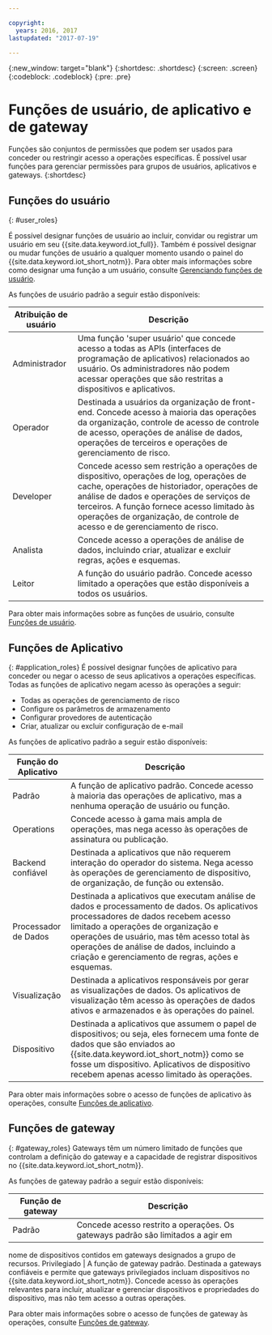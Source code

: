 ```yaml
---

copyright:
  years: 2016, 2017
lastupdated: "2017-07-19"

---
```


{:new_window: target="blank"}
{:shortdesc: .shortdesc}
{:screen: .screen}
{:codeblock: .codeblock}
{:pre: .pre}

# Funções de usuário, de aplicativo e de gateway

Funções são conjuntos de permissões que podem ser usados para conceder ou restringir acesso a operações específicas. É possível usar funções para gerenciar permissões para grupos de usuários, aplicativos e gateways.
{:shortdesc}

## Funções do usuário
{: #user_roles}

É possível designar funções de usuário ao incluir, convidar ou registrar um usuário em seu {{site.data.keyword.iot_full}}. Também é possível designar ou mudar funções de usuário a qualquer momento usando o painel do {{site.data.keyword.iot_short_notm}}. Para obter mais informações sobre como designar uma função a um usuário, consulte [Gerenciando funções de usuário](managing_user_roles.html).

As funções de usuário padrão a seguir estão disponíveis:

Atribuição de usuário | Descrição
------------- | -------------
Administrador | Uma função 'super usuário' que concede acesso a todas as APIs (interfaces de programação de aplicativos) relacionados ao usuário. Os administradores não podem acessar operações que são restritas a dispositivos e aplicativos.
Operador | Destinada a usuários da organização de front-end. Concede acesso à maioria das operações da organização, controle de acesso de controle de acesso, operações de análise de dados, operações de terceiros e operações de gerenciamento de risco.
Developer | Concede acesso sem restrição a operações de dispositivo, operações de log, operações de cache, operações de historiador, operações de análise de dados e operações de serviços de terceiros. A função fornece acesso limitado às operações de organização, de controle de acesso e de gerenciamento de risco.
Analista | Concede acesso a operações de análise de dados, incluindo criar, atualizar e excluir regras, ações e esquemas.
Leitor | A função do usuário padrão. Concede acesso limitado a operações que estão disponíveis a todos os usuários.

Para obter mais informações sobre as funções de usuário, consulte [Funções de usuário](reference/roles_access.html).

## Funções de Aplicativo
{: #application_roles}
É possível designar funções de aplicativo para conceder ou negar o acesso de seus aplicativos a operações específicas. Todas as funções de aplicativo negam acesso às operações a seguir:

- Todas as operações de gerenciamento de risco
- Configure os parâmetros de armazenamento
- Configurar provedores de autenticação
- Criar, atualizar ou excluir configuração de e-mail

As funções de aplicativo padrão a seguir estão disponíveis:

Função do Aplicativo | Descrição
------------- | -------------
Padrão | A função de aplicativo padrão. Concede acesso à maioria das operações de aplicativo, mas a nenhuma operação de usuário ou função.   
Operations | Concede acesso à gama mais ampla de operações, mas nega acesso às operações de assinatura ou publicação.
Backend confiável | Destinada a aplicativos que não requerem interação do operador do sistema. Nega acesso às operações de gerenciamento de dispositivo, de organização, de função ou extensão.
Processador de Dados | Destinada a aplicativos que executam análise de dados e processamento de dados. Os aplicativos processadores de dados recebem acesso limitado a operações de organização e operações de usuário, mas têm acesso total às operações de análise de dados, incluindo a criação e gerenciamento de regras, ações e esquemas.
Visualização | Destinada a aplicativos responsáveis por gerar as visualizações de dados. Os aplicativos de visualização têm acesso às operações de dados ativos e armazenados e às operações do painel.
Dispositivo | Destinada a aplicativos que assumem o papel de dispositivos; ou seja, eles fornecem uma fonte de dados que são enviados ao {{site.data.keyword.iot_short_notm}} como se fosse um dispositivo. Aplicativos de dispositivo recebem apenas acesso limitado às operações.

Para obter mais informações sobre o acesso de funções de aplicativo às operações, consulte [Funções de aplicativo](reference/app_roles_access.html).

## Funções de gateway
{: #gateway_roles}
Gateways têm um número limitado de funções que controlam a definição do gateway e a capacidade de registrar dispositivos no {{site.data.keyword.iot_short_notm}}.

As funções de gateway padrão a seguir estão disponíveis:

Função de gateway | Descrição
------------- | -------------
Padrão | Concede acesso restrito a operações. Os gateways padrão são limitados a agir em
nome de dispositivos contidos em gateways designados a grupo de recursos.
Privilegiado | A função de gateway padrão. Destinada a gateways confiáveis e permite que gateways privilegiados incluam dispositivos no {{site.data.keyword.iot_short_notm}}. Concede acesso às operações relevantes para incluir, atualizar e gerenciar dispositivos e propriedades do dispositivo, mas não tem acesso a outras operações.  

Para obter mais informações sobre o acesso de funções de gateway às operações, consulte [Funções de gateway](reference/gateway_roles_access.html).
